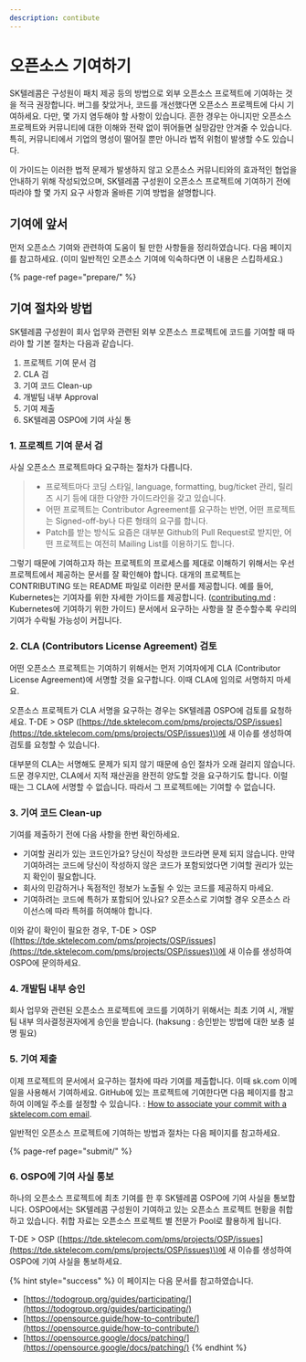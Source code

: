 ```yaml
---
description: contibute
---
```


# 오픈소스 기여하기

SK텔레콤은 구성원이 패치 제공 등의 방법으로 외부 오픈소스 프로젝트에 기여하는 것을 적극 권장합니다. 버그를 찾았거나, 코드를 개선했다면 오픈소스 프로젝트에 다시 기여하세요. 다만, 몇 가지 염두해야 할 사항이 있습니다. 흔한 경우는 아니지만 오픈소스 프로젝트와 커뮤니티에 대한 이해와 전략 없이 뛰어들면 실망감만 안겨줄 수 있습니다. 특히, 커뮤니티에서 기업의 명성이 떨어질 뿐만 아니라 법적 위험이 발생할 수도 있습니다. 

이 가이드는 이러한 법적 문제가 발생하지 않고 오픈소스 커뮤니티와의 효과적인 협업을 안내하기 위해 작성되었으며, SK텔레콤 구성원이 오픈소스 프로젝트에 기여하기 전에 따라야 할 몇 가지 요구 사항과 올바른 기여 방법을 설명합니다. 

## 기여에 앞서

먼저 오픈소스 기여와 관련하여 도움이 될 만한 사항들을 정리하였습니다. 다음 페이지를 참고하세요. \(이미 일반적인 오픈소스 기여에 익숙하다면 이 내용은 스킵하세요.\)

{% page-ref page="prepare/" %}

## 기여 절차와 방법

SK텔레콤 구성원이 회사 업무와 관련된 외부 오픈소스 프로젝트에 코드를 기여할 때 따라야 할 기본 절차는 다음과 같습니다.

1. 프로젝트 기여 문서 검
2. CLA 검
3. 기여 코드 Clean-up
4. 개발팀 내부 Approval
5. 기여 제출
6. SK텔레콤 OSPO에 기여 사실 통

### 1. 프로젝트 기여 문서 검

사실 오픈소스 프로젝트마다 요구하는 절차가 다릅니다. 

> * 프로젝트마다 코딩 스타일, language, formatting, bug/ticket 관리, 릴리즈 시기 등에 대한 다양한 가이드라인을 갖고 있습니다. 
> * 어떤 프로젝트는 Contributor Agreement를 요구하는 반면, 어떤 프로젝트는 Signed-off-by나 다른 형태의 요구를 합니다. 
> * Patch를 받는 방식도 요즘은 대부분 Github의 Pull Request로 받지만, 어떤 프로젝트는 여전히 Mailing List를 이용하기도 합니다.

그렇기 때문에 기여하고자 하는 프로젝트의 프로세스를 제대로 이해하기 위해서는 우선 프로젝트에서 제공하는 문서를 잘 확인해야 합니다. 대개의 프로젝트는 CONTRIBUTING 또는 README 파일로 이러한 문서를 제공합니다. 예를 들어, Kubernetes는 기여자를 위한 자세한 가이드를 제공합니다. \([contributing.md](https://github.com/kubernetes/community/blob/master/contributors/guide/contributing.md) : Kubernetes에 기여하기 위한 가이드\) 문서에서 요구하는 사항을 잘 준수할수록 우리의 기여가 수락될 가능성이 커집니다. 

### 2. CLA \(Contributors License Agreement\) 검토

어떤 오픈소스 프로젝트는 기여하기 위해서는 먼저 기여자에게 CLA \(Contributor License Agreement\)에 서명할 것을 요구합니다. 이때 CLA에 임의로 서명하지 마세요. 

오픈소스 프로젝트가 CLA 서명을 요구하는 경우는 SK텔레콤 OSPO에 검토를 요청하세요. T-DE &gt; OSP \([https://tde.sktelecom.com/pms/projects/OSP/issues](https://tde.sktelecom.com/pms/projects/OSP/issues)\)에 새 이슈를 생성하여 검토를 요청할 수 있습니다. 

대부분의 CLA는 서명해도 문제가 되지 않기 때문에 승인 절차가 오래 걸리지 않습니다. 드문 경우지만, CLA에서 지적 재산권을 완전히 양도할 것을 요구하기도 합니다. 이럴 때는 그 CLA에 서명할 수 없습니다. 따라서 그 프로젝트에는 기여할 수 없습니다.

### 3. 기여 코드 Clean-up

기여를 제출하기 전에 다음 사항을 한번 확인하세요.  

* 기여할 권리가 있는 코드인가요? 당신이 작성한 코드라면 문제 되지 않습니다. 만약 기여하려는 코드에 당신이 작성하지 않은 코드가 포함되었다면 기여할 권리가 있는지 확인이 필요합니다. 
* 회사의 민감하거나 독점적인 정보가 노출될 수 있는 코드를 제공하지 마세요.
* 기여하려는 코드에 특허가 포함되어 있나요? 오픈소스로 기여할 경우 오픈소스 라이선스에 따라 특허를 허여해야 합니다. 

이와 같이 확인이 필요한 경우, T-DE &gt; OSP \([https://tde.sktelecom.com/pms/projects/OSP/issues](https://tde.sktelecom.com/pms/projects/OSP/issues)\)에 새 이슈를 생성하여 OSPO에 문의하세요. 

### 4. 개발팀 내부 승인

회사 업무와 관련된 오픈소스 프로젝트에 코드를 기여하기 위해서는 최초 기여 시, 개발팀 내부 의사결정권자에게 승인을 받습니다. \(haksung : 승인받는 방법에 대한 보충 설명 필요\)

### 5. 기여 제출

이제 프로젝트의 문서에서 요구하는 절차에 따라 기여를 제출합니다. 이때 sk.com 이메일을 사용해서 기여하세요. GitHub에 있는 프로젝트에 기여한다면 다음 페이지를 참고하여 이메일 주소를 설정할 수 있습니다. : [How to associate your commit with a sktelecom.com email](https://help.github.com/articles/setting-your-email-in-git/).

일반적인 오픈소스 프로젝트에 기여하는 방법과 절차는  다음 페이지를 참고하세요. 

{% page-ref page="submit/" %}

### 6. OSPO에 기여 사실 통보

하나의 오픈소스 프로젝트에 최초 기여를 한 후 SK텔레콤 OSPO에 기여 사실을 통보합니다. OSPO에서는 SK텔레콤 구성원이 기여하고 있는 오픈소스 프로젝트 현황을 취합하고 있습니다. 취합 자료는 오픈소스 프로젝트 별 전문가 Pool로 활용하게 됩니다.

T-DE &gt; OSP \([https://tde.sktelecom.com/pms/projects/OSP/issues](https://tde.sktelecom.com/pms/projects/OSP/issues)\)에 새 이슈를 생성하여 OSPO에 기여 사실을 통보하세요. 

{% hint style="success" %}
이 페이지는 다음 문서를 참고하였습니다.

* [https://todogroup.org/guides/participating/](https://todogroup.org/guides/participating/)
* [https://opensource.guide/how-to-contribute/](https://opensource.guide/how-to-contribute/)
* [https://opensource.google/docs/patching/](https://opensource.google/docs/patching/)
{% endhint %}

